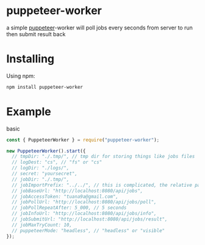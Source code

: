 # puppeteer-worker

a simple [puppeteer](https://github.com/puppeteer/puppeteer)-worker will poll jobs every seconds from server to run then submit result back

# Installing

Using npm:

```bash
npm install puppeteer-worker
```

# Example

basic

```js
const { PuppeteerWorker } = require("puppeteer-worker");

new PuppeteerWorker().start({
  // tmpDir: "./.tmp/", // tmp dir for storing things like jobs files
  // logDest: "cs", // "fs" or "cs"
  // logDir: "./logs/",
  // secret: "yoursecret",
  // jobDir: "./.tmp/",
  // jobImportPrefix: "../../", // this is complicated, the relative path from job-template.db.js
  // jobBaseUrl: "http://localhost:8080/api/jobs",
  // jobAccessToken: "tuana9a@gmail.com",
  // jobPollUrl: "http://localhost:8080/api/jobs/poll",
  // jobPollRepeatAfter: 5_000, // 5 seconds
  // jobInfoUrl: "http://localhost:8080/api/jobs/info",
  // jobSubmitUrl: "http://localhost:8080/api/jobs/result",
  // jobMaxTryCount: 10,
  // puppeteerMode: "headless", // "headless" or "visible"
});
```
